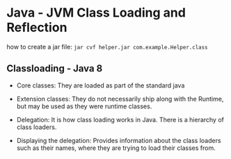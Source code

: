 


# Java - JVM Class Loading and Reflection

how to create a jar file: `jar cvf helper.jar com.example.Helper.class`

## Classloading - Java 8

- Core classes: They are loaded as part of the standard java

- Extension classes: They do not necessarily ship along with the Runtime, but may be used as they were runtime classes.  

- Delegation: It is how class loading works in Java. There is a hierarchy of class loaders.

- Displaying the delegation: Provides information about the class loaders such as their names, where they are trying to load their classes from.
